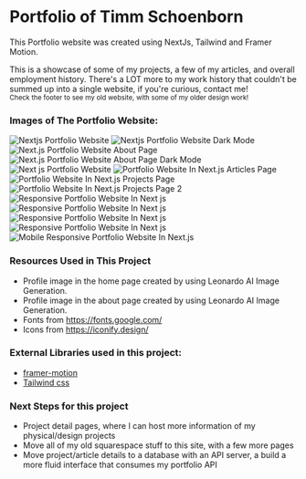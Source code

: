 # Portfolio of Timm Schoenborn

This Portfolio website was created using NextJs, Tailwind and Framer Motion. <br />

This is a showcase of some of my projects, a few of my articles, and overall employment history. There's a LOT more to my work history that couldn't be summed up into a single website, if you're curious, contact me! <br /> <small>Check the footer to see my old website, with some of my older design work!</small>

### Images of The Portfolio Website:

![Nextjs Portfolio Website](https://github.com/timmshinbone/portfolio/blob/main/public/images/readme/mainPageLightMode.png?raw=true)
![Nextjs Portfolio Website Dark Mode](https://github.com/timmshinbone/portfolio/blob/main/public/images/readme/mainPageDarkMode.png?raw=true)
![Next.js Portfolio Website About Page](https://github.com/timmshinbone/portfolio/blob/main/public/images/readme/aboutPageLightMode.png?raw=true)
![Next.js Portfolio Website About Page Dark Mode](https://github.com/timmshinbone/portfolio/blob/main/public/images/readme/aboutPageDarkMode.png?raw=true)
![Next js Portfolio Website](https://github.com/codebucks27/Next.js-Developer-Portfolio-Starter-Code/blob/main/website%20images/projects-dark-desktop.png)
![Portfolio Website In Next.js Articles Page](https://github.com/timmshinbone/portfolio/blob/main/public/images/readme/articlesPageDarkMode.png?raw=true)
![Portfolio Website In Next.js Projects Page](https://github.com/timmshinbone/portfolio/blob/main/public/images/readme/projectPage1DarkMode.png?raw=true)
![Portfolio Website In Next.js Projects Page 2](https://github.com/timmshinbone/portfolio/blob/main/public/images/readme/projectPage2DarkMode.png?raw=true)
![Responsive Portfolio Website In Next js](https://github.com/timmshinbone/portfolio/blob/main/public/images/readme/mainPageMobileDark.png?raw=true)
![Responsive Portfolio Website In Next js](https://github.com/timmshinbone/portfolio/blob/main/public/images/readme/aboutPageMobileDark.png?raw=true)
![Responsive Portfolio Website In Next js](https://github.com/timmshinbone/portfolio/blob/main/public/images/readme/artPageMobileDark.png?raw=true)
![Responsive Portfolio Website In Next js](https://github.com/timmshinbone/portfolio/blob/main/public/images/readme/projPageMobileDark.png?raw=true)
![Mobile Responsive Portfolio Website In Next.js](https://github.com/timmshinbone/portfolio/blob/main/public/images/readme/mainPageBurgerMenu.png?raw=true)


### Resources Used in This Project

- Profile image in the home page created by using Leonardo AI Image Generation.
- Profile image in the about page created by using Leonardo AI Image Generation.
- Fonts from https://fonts.google.com/ <br />
- Icons from https://iconify.design/ <br />

### External Libraries used in this project:

- [framer-motion](https://www.framer.com/motion/) <br />
- [Tailwind css](https://tailwindcss.com/) <br />

### Next Steps for this project

- Project detail pages, where I can host more information of my physical/design projects
- Move all of my old squarespace stuff to this site, with a few more pages
- Move project/article details to a database with an API server, a build a more fluid interface that consumes my portfolio API